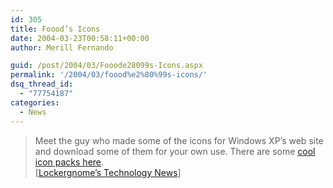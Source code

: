 ```yaml
---
id: 305
title: Foood’s Icons
date: 2004-03-23T00:58:11+00:00
author: Merill Fernando

guid: /post/2004/03/Fooode28099s-Icons.aspx
permalink: '/2004/03/foood%e2%80%99s-icons/'
dsq_thread_id:
  - "77754187"
categories:
  - News
---
```

<body xmlns="http://www.w3.org/1999/xhtml">
    <div class="Section1">
        <blockquote style='margin-top:5.0pt;margin-bottom:5.0pt'> 
        <p class="MsoNormal">
            Meet the guy who made some of the icons for Windows XP&rsquo;s web site and download
            some of them for your own use. There are some <a href="http://www.foood.net/index.htm" title="http://www.foood.net/index.htm">cool
            icon packs here</a>.<br />
            [<a href="http://channels.lockergnome.com/news/archives/009581.phtml">Lockergnome&rsquo;s
            Technology News</a>]
        </p>
        </blockquote>
    </div>
</body>